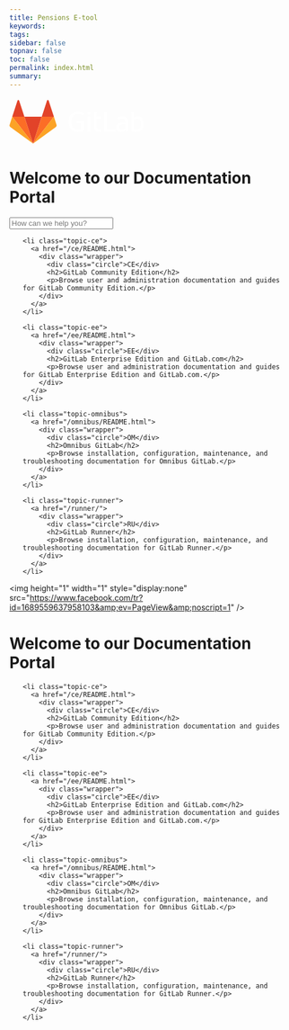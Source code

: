 ```yaml
---
title: Pensions E-tool
keywords: 
tags: 
sidebar: false
topnav: false
toc: false
permalink: index.html
summary: 
---
```

<body class="landing">
    <div class="landing-header">
      <svg xmlns="http://www.w3.org/2000/svg" class="nav-logo" viewBox="0 0 1231 342" width="280" height="88"> <g fill="none" fill-rule="evenodd"> <g class="wordmark" fill="#fff"> <path d="M 764.367 94.13 h -20.803 l 0.066 154.74 h 84.155 v -19.136 h -63.352 l -0.066 -135.603 Z M 907.917 221.7 c -5.2 5.434 -13.946 10.87 -25.766 10.87 c -15.838 0 -22.22 -7.797 -22.22 -17.957 c 0 -15.354 10.637 -22.678 33.332 -22.678 c 4.255 0 11.11 0.472 14.655 1.18 v 28.586 Z m -21.51 -93.787 c -16.8 0 -32.208 5.952 -44.23 15.858 l 7.352 12.73 c 8.51 -4.962 18.91 -9.924 33.802 -9.924 c 17.02 0 24.585 8.742 24.585 23.39 v 7.56 c -3.31 -0.71 -10.164 -1.184 -14.42 -1.184 c -36.404 0 -54.842 12.757 -54.842 39.454 c 0 23.86 14.656 35.908 36.876 35.908 c 14.97 0 29.314 -6.852 34.278 -17.954 l 3.782 15.118 h 14.657 v -79.14 c 0 -25.04 -10.874 -41.815 -41.84 -41.815 Z M 995.368 233.277 c -7.802 0 -14.657 -0.945 -19.858 -3.308 v -71.58 c 7.093 -5.908 15.84 -10.16 26.95 -10.16 c 20.092 0 27.893 14.174 27.893 37.09 c 0 32.6 -12.53 47.957 -34.985 47.957 m 8.742 -105.364 c -18.592 0 -28.6 12.64 -28.6 12.64 V 120.59 l -0.066 -26.458 H 955.116 l 0.066 150.957 c 10.164 4.25 24.11 6.613 39.24 6.613 c 38.768 0 57.442 -24.804 57.442 -67.564 c 0 -33.783 -17.26 -56.227 -47.754 -56.227 M 538.238 110.904 c 18.438 0 30.258 6.142 38.06 12.285 l 8.938 -15.477 c -12.184 -10.678 -28.573 -16.417 -46.053 -16.417 c -44.204 0 -75.17 26.932 -75.17 81.267 c 0 56.935 33.407 79.14 71.624 79.14 c 19.148 0 35.46 -4.488 46.096 -8.976 l -0.435 -60.832 V 162.76 h -56.734 v 19.135 h 36.167 l 0.437 46.184 c -4.727 2.362 -13 4.252 -24.11 4.252 c -30.73 0 -51.297 -19.32 -51.297 -60.006 c 0 -41.34 21.275 -61.422 52.478 -61.422 M 684.534 94.13 h -20.33 l 0.066 25.988 v 89.771 c 0 25.04 10.874 41.814 41.84 41.814 c 4.28 0 8.465 -0.39 12.53 -1.126 v -18.245 c -2.943 0.45 -6.083 0.707 -9.455 0.707 c -17.02 0 -24.585 -8.74 -24.585 -23.387 v -61.895 h 34.04 v -17.01 H 684.6 l -0.066 -36.617 Z M 612.62 248.87 h 20.33 V 130.747 h -20.33 v 118.12 Z M 612.62 114.448 h 20.33 V 94.13 h -20.33 v 20.318 Z" /> </g> <path class="logo-svg-shape logo-dark-orange-shape" fill="#e24329" d="M 185.398 341.13 l 68.013 -209.322 H 117.39 L 185.4 341.13 Z" /> <path class="logo-svg-shape logo-orange-shape" fill="#fc6d26" d="M 185.398 341.13 l -68.013 -209.322 h -95.32 L 185.4 341.128 Z" /> <path class="logo-svg-shape logo-light-orange-shape" fill="#fca326" d="M 22.066 131.808 l -20.67 63.61 c -1.884 5.803 0.18 12.16 5.117 15.744 L 185.398 341.13 L 22.066 131.807 Z" /> <path class="logo-svg-shape logo-dark-orange-shape" fill="#e24329" d="M 22.066 131.808 h 95.32 L 76.42 5.735 c -2.107 -6.487 -11.284 -6.487 -13.39 0 L 22.065 131.808 Z" /> <path class="logo-svg-shape logo-orange-shape" fill="#fc6d26" d="M 185.398 341.13 l 68.013 -209.322 h 95.32 L 185.4 341.128 Z" /> <path class="logo-svg-shape logo-light-orange-shape" fill="#fca326" d="M 348.73 131.808 l 20.67 63.61 c 1.884 5.803 -0.18 12.16 -5.117 15.744 L 185.398 341.13 L 348.73 131.807 Z" /> <path class="logo-svg-shape logo-dark-orange-shape" fill="#e24329" d="M 348.73 131.808 h -95.32 L 294.376 5.735 c 2.108 -6.487 11.285 -6.487 13.392 0 l 40.963 126.073 Z" /> </g> </svg>
      <h1>Welcome to our Documentation Portal</h1>
      <span class="algolia-autocomplete" style="display: inline-block; position: relative; direction: ltr;"><input class="docsearch ds-input" role="combobox" aria-expanded="false" aria-owns="algolia-autocomplete-listbox-0" style="vertical-align: top; position: relative;" dir="auto" spellcheck="false" aria-autocomplete="list" type="text" placeholder="How can we help you?" autocomplete="off"><pre aria-hidden="true" style='text-transform: none; text-indent: 0px; letter-spacing: normal; font-family: "Source Sans Pro",sans-serif; font-size: 20px; font-style: normal; font-variant: normal; font-weight: 400; word-spacing: 0px; white-space: pre; visibility: hidden; position: absolute;'></pre><span class="ds-dropdown-menu" id="algolia-autocomplete-listbox-0" role="listbox" style="left: 0px; top: 100%; right: auto; display: none; position: absolute; z-index: 100;"><div class="ds-dataset-1"></div></span></span>
    </div>
    
<ul class="topics">
  
    <li class="topic-ce">
      <a href="/ce/README.html">
        <div class="wrapper">
          <div class="circle">CE</div>
          <h2>GitLab Community Edition</h2>
          <p>Browse user and administration documentation and guides for GitLab Community Edition.</p>
        </div>
      </a>
    </li>
  
    <li class="topic-ee">
      <a href="/ee/README.html">
        <div class="wrapper">
          <div class="circle">EE</div>
          <h2>GitLab Enterprise Edition and GitLab.com</h2>
          <p>Browse user and administration documentation and guides for GitLab Enterprise Edition and GitLab.com.</p>
        </div>
      </a>
    </li>
  
    <li class="topic-omnibus">
      <a href="/omnibus/README.html">
        <div class="wrapper">
          <div class="circle">OM</div>
          <h2>Omnibus GitLab</h2>
          <p>Browse installation, configuration, maintenance, and troubleshooting documentation for Omnibus GitLab.</p>
        </div>
      </a>
    </li>
  
    <li class="topic-runner">
      <a href="/runner/">
        <div class="wrapper">
          <div class="circle">RU</div>
          <h2>GitLab Runner</h2>
          <p>Browse installation, configuration, maintenance, and troubleshooting documentation for GitLab Runner.</p>
        </div>
      </a>
    </li>
  
</ul>

  

  
<script src="https://cdn.jsdelivr.net/docsearch.js/2/docsearch.min.js" type="text/javascript"></script>
<script type="text/javascript">
docsearch({
apiKey: 'a28a7d97a1c7b6a4770b31ce4e48415e',
indexName: 'gitlab',
inputSelector: '.docsearch',
algoliaOptions: {
  // Filter by tags as described in https://github.com/algolia/docsearch-configs/blob/master/configs/gitlab.json
  'filters': "tags:ce OR tags:ee OR tags:omnibus OR tags:runner",
  // Number of results shown in the search dropdown
  'hitsPerPage': 10
},
debug: false // Set debug to true if you want to inspect the dropdown
  });
</script>

  <!-- Google Analytics -->
<script>
  (function(i,s,o,g,r,a,m){i['GoogleAnalyticsObject']=r;i[r]=i[r]||function(){
  (i[r].q=i[r].q||[]).push(arguments)},i[r].l=1*new Date();a=s.createElement(o),
  m=s.getElementsByTagName(o)[0];a.async=1;a.src=g;m.parentNode.insertBefore(a,m)
  })(window,document,'script','//www.google-analytics.com/analytics.js','ga');

  ga('create', 'UA-37019925-1', 'auto');
  ga('send', 'pageview');
</script>

<!-- Facebook -->
<script>
  !function(f,b,e,v,n,t,s){if(f.fbq)return;n=f.fbq=function(){n.callMethod?
  n.callMethod.apply(n,arguments):n.queue.push(arguments)};if(!f._fbq)f._fbq=n;
  n.push=n;n.loaded=!0;n.version='2.0';n.queue=[];t=b.createElement(e);t.async=!0;
  t.src=v;s=b.getElementsByTagName(e)[0];s.parentNode.insertBefore(t,s)}(window,
  document,'script','//connect.facebook.net/en_US/fbevents.js');

  fbq('init', '1689559637958103');
  fbq('track', "PageView");
</script>
<noscript>&lt;img height="1" width="1" style="display:none"
src="https://www.facebook.com/tr?id=1689559637958103&amp;ev=PageView&amp;noscript=1"
/&gt;</noscript>

<!-- Marketo -->
<script type="text/javascript">
  (function() {
    var didInit = false;
    function initMunchkin() {
      if(didInit === false) {
        didInit = true;
        Munchkin.init('194-VVC-221');
      }
    }
    var s = document.createElement('script');
    s.type = 'text/javascript';
    s.async = true;
    s.src = '//munchkin.marketo.net/munchkin.js';
    s.onreadystatechange = function() {
      if (this.readyState == 'complete' || this.readyState == 'loaded') {
        initMunchkin();
      }
    };
    s.onload = initMunchkin;
    document.getElementsByTagName('head')[0].appendChild(s);
  })();
</script>


</body>
<h1>Welcome to our Documentation Portal</h1>
<ul class="topics">
  
    <li class="topic-ce">
      <a href="/ce/README.html">
        <div class="wrapper">
          <div class="circle">CE</div>
          <h2>GitLab Community Edition</h2>
          <p>Browse user and administration documentation and guides for GitLab Community Edition.</p>
        </div>
      </a>
    </li>
  
    <li class="topic-ee">
      <a href="/ee/README.html">
        <div class="wrapper">
          <div class="circle">EE</div>
          <h2>GitLab Enterprise Edition and GitLab.com</h2>
          <p>Browse user and administration documentation and guides for GitLab Enterprise Edition and GitLab.com.</p>
        </div>
      </a>
    </li>
  
    <li class="topic-omnibus">
      <a href="/omnibus/README.html">
        <div class="wrapper">
          <div class="circle">OM</div>
          <h2>Omnibus GitLab</h2>
          <p>Browse installation, configuration, maintenance, and troubleshooting documentation for Omnibus GitLab.</p>
        </div>
      </a>
    </li>
  
    <li class="topic-runner">
      <a href="/runner/">
        <div class="wrapper">
          <div class="circle">RU</div>
          <h2>GitLab Runner</h2>
          <p>Browse installation, configuration, maintenance, and troubleshooting documentation for GitLab Runner.</p>
        </div>
      </a>
    </li>
  
</ul>




